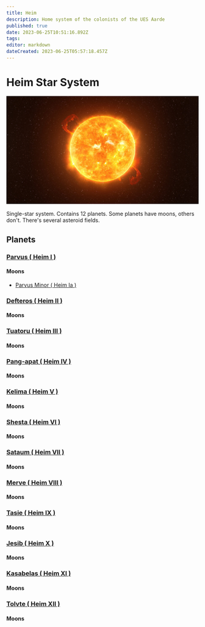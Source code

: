 ```yaml
---
title: Heim
description: Home system of the colonists of the UES Aarde
published: true
date: 2023-06-25T10:51:16.892Z
tags: 
editor: markdown
dateCreated: 2023-06-25T05:57:18.457Z
---
```


# Heim Star System
![image.png](/image.png)

Single-star system. Contains 12 planets. Some planets have moons, others don't. There's several asteroid fields.

## Planets
### [Parvus ( Heim I )](/planets/heim-i)
#### Moons
- [Parvus Minor ( Heim Ia )](/planets/heim-ia)
### [Defteros ( Heim II )](/planets/heim-ii)
#### Moons
### [Tuatoru ( Heim III )](/planets/heim-iii)
#### Moons
### [Pang-apat ( Heim IV )](/planets/heim-iv)
#### Moons
### [Kelima ( Heim V )](/planets/heim-v)
#### Moons
### [Shesta ( Heim VI )](/planets/heim-vi)
#### Moons
### [Sataum ( Heim VII )](/planets/heim-vii)
#### Moons
### [Merve ( Heim VIII )](/planets/heim-viii)
#### Moons
### [Tasie ( Heim IX )](/planets/heim-ix)
#### Moons
### [Jesib ( Heim X )](/planets/heim-x)
#### Moons
### [Kasabelas ( Heim XI )](/planets/heim-xi)
#### Moons
### [Tolvte ( Heim XII )](/planets/heim-xii)
#### Moons
